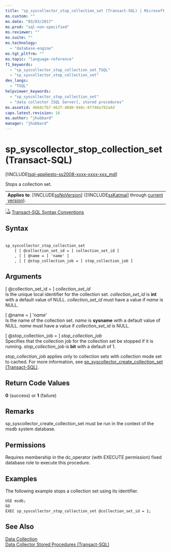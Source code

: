 ```yaml
---
title: "sp_syscollector_stop_collection_set (Transact-SQL) | Microsoft Docs"
ms.custom: ""
ms.date: "03/03/2017"
ms.prod: "sql-non-specified"
ms.reviewer: ""
ms.suite: ""
ms.technology: 
  - "database-engine"
ms.tgt_pltfrm: ""
ms.topic: "language-reference"
f1_keywords: 
  - "sp_syscollector_stop_collection_set_TSQL"
  - "sp_syscollector_stop_collection_set"
dev_langs: 
  - "TSQL"
helpviewer_keywords: 
  - "sp_syscollector_stop_collection_set"
  - "data collector [SQL Server], stored procedures"
ms.assetid: 4668cfb7-462f-40d0-948c-8f740a792a4d
caps.latest.revision: 16
ms.author: "jhubbard"
manager: "jhubbard"
---
```

# sp_syscollector_stop_collection_set (Transact-SQL)
[!INCLUDE[tsql-appliesto-ss2008-xxxx-xxxx-xxx_md](../../database-engine/configure/windows/includes/tsql-appliesto-ss2008-xxxx-xxxx-xxx-md.md)]

  Stops a collection set.  
  
||  
|-|  
|**Applies to**: [!INCLUDE[ssNoVersion](../../advanced-analytics/r-services/includes/ssnoversion-md.md)] ([!INCLUDE[ssKatmai](../../analysis-services/data-mining/includes/sskatmai-md.md)] through [current version](http://go.microsoft.com/fwlink/p/?LinkId=299658)).|  
  
 ![Topic link icon](../../database-engine/configure/windows/media/topic-link.gif "Topic link icon") [Transact-SQL Syntax Conventions](../Topic/Transact-SQL%20Syntax%20Conventions%20\(Transact-SQL\).md)  
  
## Syntax  
  
```  
  
sp_syscollector_stop_collection_set   
    [ [ @collection_set_id = ] collection_set_id ]  
    , [ [ @name = ] 'name' ]  
    , [ [ @stop_collection_job = ] stop_collection_job ]  
```  
  
## Arguments  
 [ @collection_set_id = ] *collection_set_id*  
 Is the unique local identifier for the collection set. *collection_set_id* is **int** with a default value of NULL. *collection_set_id* must have a value if *name* is NULL.  
  
 [ @name = ] '*name*'  
 Is the name of the collection set. *name* is **sysname** with a default value of NULL. *name* must have a value if *collection_set_id* is NULL.  
  
 [ @stop_collection_job = ] *stop_collection_job*  
 Specifies that the collection job for the collection set be stopped if it is running. *stop_collection_job* is **bit** with a default of 1.  
  
 *stop_collection_job* applies only to collection sets with collection mode set to cached. For more information, see [sp_syscollector_create_collection_set &#40;Transact-SQL&#41;](../../relational-databases/system-stored-procedures/sp-syscollector-create-collection-set-transact-sql.md).  
  
## Return Code Values  
 **0** (success) or **1** (failure)  
  
## Remarks  
 sp_syscollector_create_collection_set must be run in the context of the msdb system database.  
  
## Permissions  
 Requires membership in the dc_operator (with EXECUTE permission) fixed database role to execute this procedure.  
  
## Examples  
 The following example stops a collection set using its identifier.  
  
```  
USE msdb;  
GO  
EXEC sp_syscollector_stop_collection_set @collection_set_id = 1;  
```  
  
## See Also  
 [Data Collection](../../relational-databases/data-collection/data-collection.md)   
 [Data Collector Stored Procedures &#40;Transact-SQL&#41;](../../relational-databases/system-stored-procedures/data-collector-stored-procedures-transact-sql.md)  
  
  